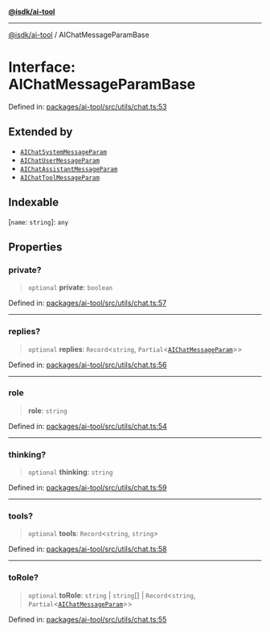 [**@isdk/ai-tool**](../README.md)

***

[@isdk/ai-tool](../globals.md) / AIChatMessageParamBase

# Interface: AIChatMessageParamBase

Defined in: [packages/ai-tool/src/utils/chat.ts:53](https://github.com/isdk/ai-tool.js/blob/6a89194ac34437a1bc58f7ec590cd22976939ca6/src/utils/chat.ts#L53)

## Extended by

- [`AIChatSystemMessageParam`](AIChatSystemMessageParam.md)
- [`AIChatUserMessageParam`](AIChatUserMessageParam.md)
- [`AIChatAssistantMessageParam`](AIChatAssistantMessageParam.md)
- [`AIChatToolMessageParam`](AIChatToolMessageParam.md)

## Indexable

\[`name`: `string`\]: `any`

## Properties

### private?

> `optional` **private**: `boolean`

Defined in: [packages/ai-tool/src/utils/chat.ts:57](https://github.com/isdk/ai-tool.js/blob/6a89194ac34437a1bc58f7ec590cd22976939ca6/src/utils/chat.ts#L57)

***

### replies?

> `optional` **replies**: `Record`\<`string`, `Partial`\<[`AIChatMessageParam`](../type-aliases/AIChatMessageParam.md)\>\>

Defined in: [packages/ai-tool/src/utils/chat.ts:56](https://github.com/isdk/ai-tool.js/blob/6a89194ac34437a1bc58f7ec590cd22976939ca6/src/utils/chat.ts#L56)

***

### role

> **role**: `string`

Defined in: [packages/ai-tool/src/utils/chat.ts:54](https://github.com/isdk/ai-tool.js/blob/6a89194ac34437a1bc58f7ec590cd22976939ca6/src/utils/chat.ts#L54)

***

### thinking?

> `optional` **thinking**: `string`

Defined in: [packages/ai-tool/src/utils/chat.ts:59](https://github.com/isdk/ai-tool.js/blob/6a89194ac34437a1bc58f7ec590cd22976939ca6/src/utils/chat.ts#L59)

***

### tools?

> `optional` **tools**: `Record`\<`string`, `string`\>

Defined in: [packages/ai-tool/src/utils/chat.ts:58](https://github.com/isdk/ai-tool.js/blob/6a89194ac34437a1bc58f7ec590cd22976939ca6/src/utils/chat.ts#L58)

***

### toRole?

> `optional` **toRole**: `string` \| `string`[] \| `Record`\<`string`, `Partial`\<[`AIChatMessageParam`](../type-aliases/AIChatMessageParam.md)\>\>

Defined in: [packages/ai-tool/src/utils/chat.ts:55](https://github.com/isdk/ai-tool.js/blob/6a89194ac34437a1bc58f7ec590cd22976939ca6/src/utils/chat.ts#L55)

